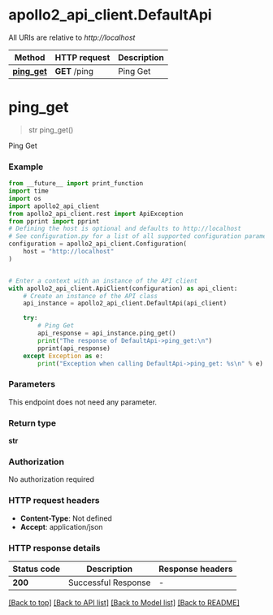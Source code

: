 # apollo2_api_client.DefaultApi

All URIs are relative to *http://localhost*

Method | HTTP request | Description
------------- | ------------- | -------------
[**ping_get**](DefaultApi.md#ping_get) | **GET** /ping | Ping Get


# **ping_get**
> str ping_get()

Ping Get

### Example

```python
from __future__ import print_function
import time
import os
import apollo2_api_client
from apollo2_api_client.rest import ApiException
from pprint import pprint
# Defining the host is optional and defaults to http://localhost
# See configuration.py for a list of all supported configuration parameters.
configuration = apollo2_api_client.Configuration(
    host = "http://localhost"
)


# Enter a context with an instance of the API client
with apollo2_api_client.ApiClient(configuration) as api_client:
    # Create an instance of the API class
    api_instance = apollo2_api_client.DefaultApi(api_client)

    try:
        # Ping Get
        api_response = api_instance.ping_get()
        print("The response of DefaultApi->ping_get:\n")
        pprint(api_response)
    except Exception as e:
        print("Exception when calling DefaultApi->ping_get: %s\n" % e)
```

### Parameters
This endpoint does not need any parameter.

### Return type

**str**

### Authorization

No authorization required

### HTTP request headers

 - **Content-Type**: Not defined
 - **Accept**: application/json

### HTTP response details
| Status code | Description | Response headers |
|-------------|-------------|------------------|
**200** | Successful Response |  -  |

[[Back to top]](#) [[Back to API list]](../README.md#documentation-for-api-endpoints) [[Back to Model list]](../README.md#documentation-for-models) [[Back to README]](../README.md)

